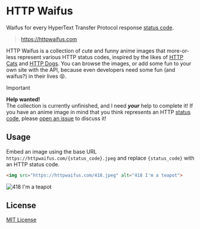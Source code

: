# HTTP Waifus

Waifus for every HyperText Transfer Protocol response [status code](https://developer.mozilla.org/en-US/docs/Web/HTTP/Status).

> <https://httpwaifus.com>

HTTP Waifus is a collection of cute and funny anime images that more-or-less represent various HTTP status codes, inspired by the likes of [HTTP Cats](https://httpcats.com) and [HTTP Dogs](https://httpstatusdogs.com).
You can browse the images, or add some fun to your own site with the API, because even developers need some fun (and waifus?) in their lives 😝.

> [!IMPORTANT]
> **Help wanted!**  
> The collection is currently unfinished, and I need ***your*** help to complete it!
> If you have an anime image in mind that you think represents an HTTP [status code](https://developer.mozilla.org/en-US/docs/Web/HTTP/Status), please [open an issue](https://github.com/lemonyte/http-waifus/issues) to discuss it!

## Usage

Embed an image using the base URL `https://httpwaifus.com/{status_code}.jpeg`
and replace `{status_code}` with an HTTP status code.

```html
<img src="https://httpwaifus.com/418.jpeg" alt="418 I'm a teapot">
```

![418 I'm a teapot](https://httpwaifus.com/418.jpeg)

## License

[MIT License](license.txt)
